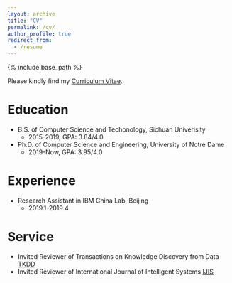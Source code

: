```yaml
---
layout: archive
title: "CV"
permalink: /cv/
author_profile: true
redirect_from:
  - /resume
---
```


{% include base_path %}

Please kindly find my [Curriculum Vitae](/files/Wenhao_CV.pdf).

Education
======
* B.S. of Computer Science and Techonology, Sichuan Univerisity
  * 2015-2019, GPA: 3.84/4.0
* Ph.D. of Computer Science and Engineering, University of Notre Dame
  * 2019-Now, GPA: 3.95/4.0

Experience
======
* Research Assistant in IBM China Lab, Beijing
  * 2019.1-2019.4

Service
======
* Invited Reviewer of Transactions on Knowledge Discovery from Data [TKDD](https://tkdd.acm.org/)
* Invited Reviewer of International Journal of Intelligent Systems [IJIS](https://onlinelibrary.wiley.com/journal/1098111X)
